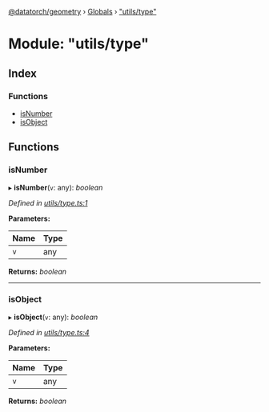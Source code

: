 [@datatorch/geometry](../README.md) › [Globals](../globals.md) › ["utils/type"](_utils_type_.md)

# Module: "utils/type"

## Index

### Functions

* [isNumber](_utils_type_.md#isnumber)
* [isObject](_utils_type_.md#isobject)

## Functions

###  isNumber

▸ **isNumber**(`v`: any): *boolean*

*Defined in [utils/type.ts:1](https://github.com/datatorch/geometry.js/blob/a13f60d/src/utils/type.ts#L1)*

**Parameters:**

Name | Type |
------ | ------ |
`v` | any |

**Returns:** *boolean*

___

###  isObject

▸ **isObject**(`v`: any): *boolean*

*Defined in [utils/type.ts:4](https://github.com/datatorch/geometry.js/blob/a13f60d/src/utils/type.ts#L4)*

**Parameters:**

Name | Type |
------ | ------ |
`v` | any |

**Returns:** *boolean*
